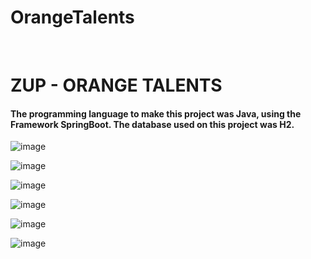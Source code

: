 # OrangeTalents

<br>

<div>
 
<h1>ZUP - ORANGE TALENTS</h1>
  
<h4>The programming language to make this project was Java, using the Framework SpringBoot. 
  The database used on this project was H2.</h4>

![image](https://user-images.githubusercontent.com/64970716/116399114-f3dfe300-a7fe-11eb-9126-5fc74241b6b7.png)

![image](https://user-images.githubusercontent.com/64970716/116398882-a9f6fd00-a7fe-11eb-9b59-18ab0f999d18.png)

![image](https://user-images.githubusercontent.com/64970716/116399080-e62a5d80-a7fe-11eb-8afc-0ce0f68c138b.png)

![image](https://user-images.githubusercontent.com/64970716/116399422-4ae5b800-a7ff-11eb-97ce-2e2cdffc1da8.png)

![image](https://user-images.githubusercontent.com/64970716/116399883-c7789680-a7ff-11eb-81e1-1e0da6aa0351.png)

![image](https://user-images.githubusercontent.com/64970716/116400628-a6fd0c00-a800-11eb-9aa9-534094707cc4.png)

</div>
